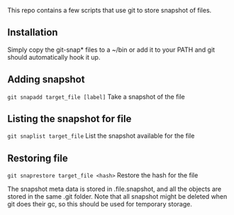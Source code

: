 This repo contains a few scripts that use git to store snapshot of files.

## Installation
Simply copy the git-snap\* files to a ~/bin or add it to your PATH and git should automatically hook it up.

## Adding snapshot
`git snapadd target_file [label]`
Take a snapshot of the file

## Listing the snapshot for file
`git snaplist target_file`
List the snapshot available for the file

## Restoring file
`git snaprestore target_file <hash>`
Restore the hash for the file

The snapshot meta data is stored in .file.snapshot, and all the objects are stored in the same .git folder.
Note that all snapshot might be deleted when git does their gc, so this should be used for temporary storage.
